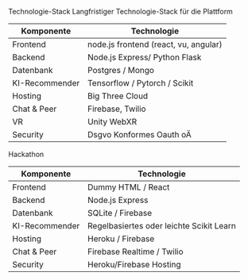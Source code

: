 Technologie-Stack
Langfristiger Technologie-Stack für die Plattform

| Komponente     | Technologie                           | 
|----------------|---------------------------------------|
| Frontend       | node.js frontend (react, vu, angular) |  
| Backend        | Node.js Express/ Python Flask         | 
| Datenbank      | Postgres / Mongo                      | 
| KI-Recommender | Tensorflow / Pytorch / Scikit         | 
| Hosting        | Big Three Cloud                       | 
| Chat & Peer    | Firebase, Twilio                      | 
| VR             | Unity WebXR                           | 
| Security       | Dsgvo Konformes Oauth oÄ              | 


Hackathon

| Komponente     | Technologie                              |
|----------------|------------------------------------------|
| Frontend       | Dummy HTML / React                       |            
| Backend        | Node.js Express                          |            
| Datenbank      | SQLite / Firebase                        |            
| KI-Recommender | Regelbasiertes oder leichte Scikit Learn |            
| Hosting        | Heroku / Firebase                        |            
| Chat & Peer    | Firebase Realtime / Twilio               |            
| Security       | Heroku/Firebase Hosting                  |            

